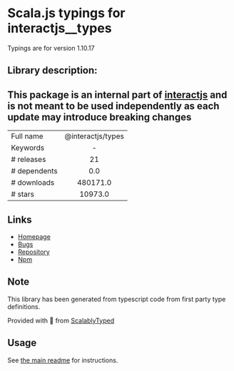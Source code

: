 
# Scala.js typings for interactjs__types

Typings are for version 1.10.17

## Library description:
<h2> This package is an internal part of <a href="https://www.npmjs.com/package/interactjs">interactjs</a> and is not meant to be used independently as each update may introduce breaking changes </h2>

|                    |                 |
| ------------------ | :-------------: |
| Full name          | @interactjs/types |
| Keywords           | - |
| # releases         | 21 |
| # dependents       | 0.0 |
| # downloads        | 480171.0 |
| # stars            | 10973.0 |

## Links
- [Homepage](https://github.com/taye/interact.js#readme)
- [Bugs](https://github.com/taye/interact.js/issues)
- [Repository](https://github.com/taye/interact.js)
- [Npm](https://www.npmjs.com/package/%40interactjs%2Ftypes)
    


## Note
This library has been generated from typescript code from first party type definitions.

Provided with :purple_heart: from [ScalablyTyped](https://github.com/oyvindberg/ScalablyTyped)

## Usage
See [the main readme](../../readme.md) for instructions.


